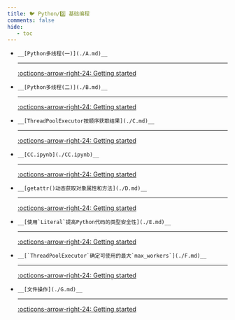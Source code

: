```yaml
---
title: 🐦 Python/0️⃣ 基础编程
comments: false
hide:
   - toc
---
```


<div class="grid cards index-info" markdown>

-     __[Python多线程(一)](./A.md)__

	---

	

	

	[:octicons-arrow-right-24: Getting started](./A.md)

-     __[Python多线程(二)](./B.md)__

	---

	

	

	[:octicons-arrow-right-24: Getting started](./B.md)

-     __[ThreadPoolExecutor按顺序获取结果](./C.md)__

	---

	

	

	[:octicons-arrow-right-24: Getting started](./C.md)

-     __[CC.ipynb](./CC.ipynb)__

	---

	

	

	[:octicons-arrow-right-24: Getting started](./CC.ipynb)

-     __[getattr()动态获取对象属性和方法](./D.md)__

	---

	

	

	[:octicons-arrow-right-24: Getting started](./D.md)

-     __[使用`Literal`提高Python代码的类型安全性](./E.md)__

	---

	

	

	[:octicons-arrow-right-24: Getting started](./E.md)

-     __[`ThreadPoolExecutor`确定可使用的最大`max_workers`](./F.md)__

	---

	

	

	[:octicons-arrow-right-24: Getting started](./F.md)

-     __[文件操作](./G.md)__

	---

	

	

	[:octicons-arrow-right-24: Getting started](./G.md)

</div>